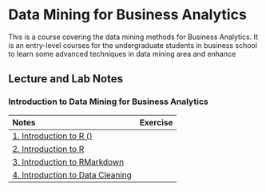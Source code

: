 # Data Mining for Business Analytics

This is a course covering the data mining methods for Business Analytics. It is an entry-level courses for the undergraduate students in business school to learn some advanced techniques in data mining area and enhance 

## Lecture and Lab Notes

### Introduction to Data Mining for Business Analytics

| Notes | Exercise |
|:----------|------:|
| [1. Introduction to R ()]()                 |  |
| [2. Introduction to R](lab/1-IntroR.html)                 |  |
| [3. Introduction to RMarkdown](lecture/1-IntroMarkdown.html)    |  |
| [4. Introduction to Data Cleaning](lab/1-IntroData.html)                 |  |

<a id="bottom"></a>

